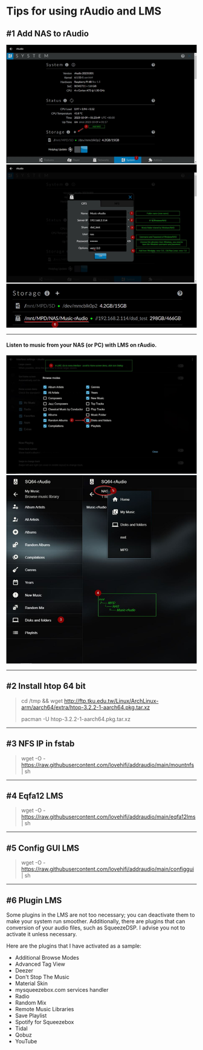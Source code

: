 # Tips for using rAudio and LMS
## #1 Add NAS to rAudio
![Screenshot](001.jpg)
![Screenshot](002a.jpg)
![Screenshot](003.jpg)
>
--------
>
#### Listen to music from your NAS (or PC) with LMS on rAudio.
![Screenshot](004.jpg)
![Screenshot](005.jpg)
>
-------
>
## #2 Install htop 64 bit
>
> cd /tmp && wget http://ftp.tku.edu.tw/Linux/ArchLinux-arm/aarch64/extra/htop-3.2.2-1-aarch64.pkg.tar.xz
>
> pacman -U htop-3.2.2-1-aarch64.pkg.tar.xz
>
-----------------
## #3 NFS IP in fstab
>
> wget -O - https://raw.githubusercontent.com/lovehifi/addraudio/main/mountnfs | sh
>
-----------------
## #4 Eqfa12 LMS
>
> wget -O - https://raw.githubusercontent.com/lovehifi/addraudio/main/eqfa12lms | sh
>
-----------------
## #5 Config GUI LMS
>
> wget -O - https://raw.githubusercontent.com/lovehifi/addraudio/main/configgui | sh
>
-----------------
## #6 Plugin LMS
Some plugins in the LMS are not too necessary; you can deactivate them to make your system run smoother. Additionally, there are plugins that can conversion of your audio files, such as SqueezeDSP. I advise you not to activate it unless necessary.

Here are the plugins that I have activated as a sample:

- Additional Browse Modes
- Advanced Tag View
- Deezer
- Don't Stop The Music
- Material Skin
- mysqueezebox.com services handler
- Radio
- Random Mix
- Remote Music Libraries
-	Save Playlist
- Spotify for Squeezebox
- Tidal
- Qobuz
- YouTube
